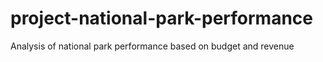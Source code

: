 # project-national-park-performance
Analysis of national park performance based on budget and revenue
